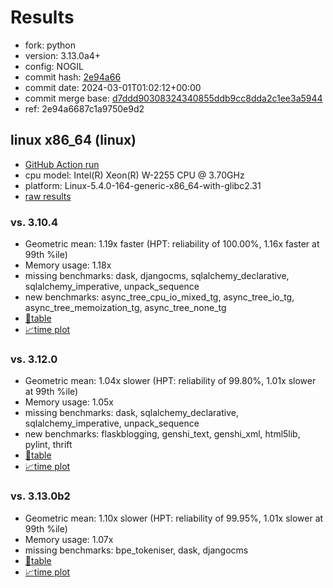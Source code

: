 # Results

- fork: python
- version: 3.13.0a4+
- config: NOGIL
- commit hash: [2e94a66](https://github.com/python/cpython/commit/2e94a66)
- commit date: 2024-03-01T01:02:12+00:00
- commit merge base: [d7ddd90308324340855ddb9cc8dda2c1ee3a5944](https://github.com/python/cpython/commit/d7ddd90308324340855ddb9cc8dda2c1ee3a5944)
- ref: 2e94a6687c1a9750e9d2

## linux x86_64 (linux)

- [GitHub Action run](https://github.com/faster-cpython/benchmarking/actions/runs/9064106501)
- cpu model: Intel(R) Xeon(R) W-2255 CPU @ 3.70GHz
- platform: Linux-5.4.0-164-generic-x86_64-with-glibc2.31
- [raw results](bm-20240301-linux-x86_64-python-2e94a6687c1a9750e9d2-3.13.0a4%2B-2e94a66.json)

### vs. 3.10.4

- Geometric mean: 1.19x faster (HPT: reliability of 100.00%, 1.16x faster at 99th %ile)
- Memory usage: 1.18x
- missing benchmarks: dask, djangocms, sqlalchemy_declarative, sqlalchemy_imperative, unpack_sequence
- new benchmarks: async_tree_cpu_io_mixed_tg, async_tree_io_tg, async_tree_memoization_tg, async_tree_none_tg
- [📄table](bm-20240301-linux-x86_64-python-2e94a6687c1a9750e9d2-3.13.0a4%2B-2e94a66-vs-3.10.4.md)
- [📈time plot](bm-20240301-linux-x86_64-python-2e94a6687c1a9750e9d2-3.13.0a4%2B-2e94a66-vs-3.10.4.svg)

### vs. 3.12.0

- Geometric mean: 1.04x slower (HPT: reliability of 99.80%, 1.01x slower at 99th %ile)
- Memory usage: 1.05x
- missing benchmarks: dask, sqlalchemy_declarative, sqlalchemy_imperative, unpack_sequence
- new benchmarks: flaskblogging, genshi_text, genshi_xml, html5lib, pylint, thrift
- [📄table](bm-20240301-linux-x86_64-python-2e94a6687c1a9750e9d2-3.13.0a4%2B-2e94a66-vs-3.12.0.md)
- [📈time plot](bm-20240301-linux-x86_64-python-2e94a6687c1a9750e9d2-3.13.0a4%2B-2e94a66-vs-3.12.0.svg)

### vs. 3.13.0b2

- Geometric mean: 1.10x slower (HPT: reliability of 99.95%, 1.01x slower at 99th %ile)
- Memory usage: 1.07x
- missing benchmarks: bpe_tokeniser, dask, djangocms
- [📄table](bm-20240301-linux-x86_64-python-2e94a6687c1a9750e9d2-3.13.0a4%2B-2e94a66-vs-3.13.0b2.md)
- [📈time plot](bm-20240301-linux-x86_64-python-2e94a6687c1a9750e9d2-3.13.0a4%2B-2e94a66-vs-3.13.0b2.svg)

